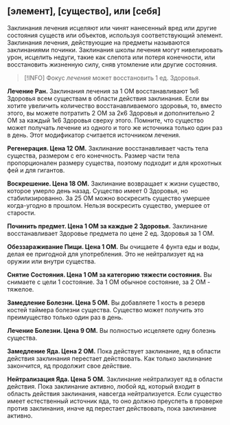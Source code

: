 ##  \[элемент\], \[существо\], или \[себя\]

Заклинания лечения исцеляют или чинят нанесенный вред или другие состояния существ или объектов, используя соответствующий элемент. Заклинания лечения, действующие на предметы называются заклинаниями починки. Заклинания школы лечения могут нивелировать урон, исцелить недуги, такие как слепота или потеря конечности, или восстановить жизненную силу, сняв утомление или другие состояния.

> [!INFO]
>  Фокус *лечения* может восстановить 1 ед. Здоровья.

**Лечение Ран.** Заклинания лечения за 1 ОМ восстанавливают 1к6 Здоровья всем существам в области действия заклинания. Если вы хотите увеличить количество восстанавливаемого здоровья, то, вместо этого, вы можете потратить 2 ОМ за 2к6 Здоровья и дополнительно 2 ОМ за каждый 1к6 Здоровья сверху этого. Помните, что существо может получать лечение из одного и того же источника только один раз в день. Этот модификатор считается источником лечения.

**Регенерация. Цена 12 ОМ.** Заклинание восстанавливает часть тела существа, размером с его конечность. Размер части тела пропорционален размеру существа, поэтому подходит и для крохотных фей и для гигантов.

**Воскрешение. Цена 18 ОМ.** Заклинание возвращает к жизни существо, которое умерло день назад. Существо имеет 0 Здоровья, но стабилизированно. За 25 ОМ можно воскресить существо умершее когда-угодно в прошлом. Нельзя воскресить существо, умершее от старости.

**Починить предмет. Цена 1 ОМ за каждые 2 Здоровья.** Заклинание восстанавливает Здоровье предмета по цене 2 ед. Здоровья за 1 ОМ.

**Обеззараживание Пищи. Цена 1 ОМ.** Вы очищаете 4 фунта еды и воды, делая ее пригодной для употребления. Это не нейтрализует яд на оружии или внутри существа.

**Снятие Состояния. Цена 1 ОМ за категорию тяжести состояния.** Вы снимаете с цели 1 состояние. За 1 ОМ обычное состояние, за 2 ОМ - тяжелое.

**Замедление Болезни. Цена 5 ОМ.** Вы добавляете 1 кость в резерв костей таймера болезни существа. Существо может получить это преимущество только один раз в день.

**Лечение Болезни. Цена 9 ОМ.** Вы полностью исцеляете одну болезнь существа.

**Замедление Яда. Цена 2 ОМ.** Пока действует заклинание, яд в области действия заклинания перестает действовать. Как только заклинание закончится, яд продолжит свое действие.

**Нейтрализация Яда. Цена 5 ОМ.** Заклинание нейтрализует яд в области действия. Пока заклинание активно, любой яд, который входит в область действия заклинания, навсегда нейтрализуется. Если существо имеет естественный источник яда, то оно должно преуспеть в проверке против заклинания, иначе яд перестает действовать, пока заклинание активно.
